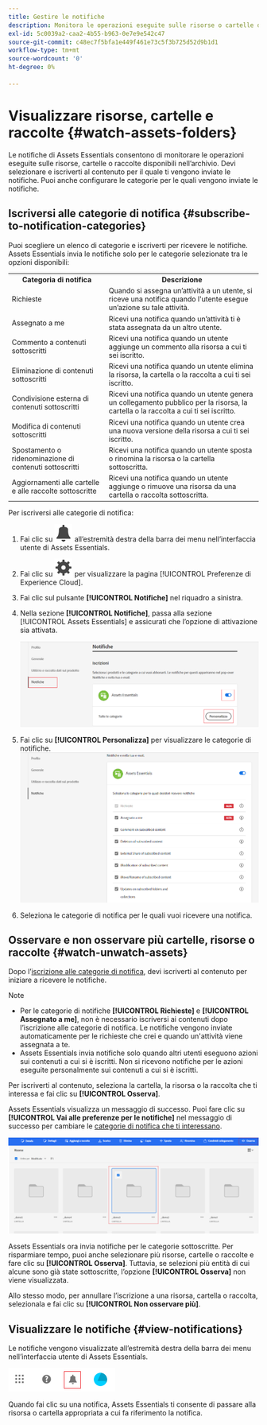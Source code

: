 ```yaml
---
title: Gestire le notifiche
description: Monitora le operazioni eseguite sulle risorse o cartelle disponibili nell’archivio utilizzando le notifiche Assets Essentials.
exl-id: 5c0039a2-caa2-4b55-b963-0e7e9e542c47
source-git-commit: c48ec7f5bfa1e449f461e73c5f3b725d52d9b1d1
workflow-type: tm+mt
source-wordcount: '0'
ht-degree: 0%

---
```


# Visualizzare risorse, cartelle e raccolte {#watch-assets-folders}

Le notifiche di Assets Essentials consentono di monitorare le operazioni eseguite sulle risorse, cartelle o raccolte disponibili nell’archivio. Devi selezionare e iscriverti al contenuto per il quale ti vengono inviate le notifiche. Puoi anche configurare le categorie per le quali vengono inviate le notifiche.

## Iscriversi alle categorie di notifica {#subscribe-to-notification-categories}

Puoi scegliere un elenco di categorie e iscriverti per ricevere le notifiche. Assets Essentials invia le notifiche solo per le categorie selezionate tra le opzioni disponibili:

<table>
    <tbody>
     <tr>
      <th><strong>Categoria di notifica</strong></th>
      <th><strong>Descrizione</strong></th>
     </tr>
     <tr>
      <td>Richieste</td>
      <td>Quando si assegna un’attività a un utente, si riceve una notifica quando l'utente esegue un’azione su tale attività.</td>
     </tr>
     <tr>
      <td>Assegnato a me</td>
      <td>Ricevi una notifica quando un’attività ti è stata assegnata da un altro utente.</td>
     </tr>
     <tr>
      <td>Commento a contenuti sottoscritti</td>
      <td>Ricevi una notifica quando un utente aggiunge un commento alla risorsa a cui ti sei iscritto.</td>
     </tr>
     <tr>
      <td>Eliminazione di contenuti sottoscritti</td>
      <td>Ricevi una notifica quando un utente elimina la risorsa, la cartella o la raccolta a cui ti sei iscritto.</td>
     </tr>
     <tr>
      <td>Condivisione esterna di contenuti sottoscritti</td>
      <td>Ricevi una notifica quando un utente genera un collegamento pubblico per la risorsa, la cartella o la raccolta a cui ti sei iscritto.</td>
     </tr>
     <tr>
      <td>Modifica di contenuti sottoscritti</td>
      <td>Ricevi una notifica quando un utente crea una nuova versione della risorsa a cui ti sei iscritto.</td>
     </tr>
     <tr>
      <td>Spostamento o ridenominazione di contenuti sottoscritti</td>
      <td>Ricevi una notifica quando un utente sposta o rinomina la risorsa o la cartella sottoscritta.</td>
     </tr>
     <tr>
      <td>Aggiornamenti alle cartelle e alle raccolte sottoscritte</td>
      <td>Ricevi una notifica quando un utente aggiunge o rimuove una risorsa da una cartella o raccolta sottoscritta.</td>
     </tr>    
    </tbody>
   </table>

Per iscriversi alle categorie di notifica:

1. Fai clic su ![icona campanella](assets/bell-icon.svg) all’estremità destra della barra dei menu nell’interfaccia utente di Assets Essentials.

1. Fai clic su ![icona impostazioni](assets/settings-icon.svg) per visualizzare la pagina [!UICONTROL Preferenze di Experience Cloud].

1. Fai clic sul pulsante **[!UICONTROL Notifiche]** nel riquadro a sinistra.

1. Nella sezione **[!UICONTROL Notifiche]**, passa alla sezione [!UICONTROL Assets Essentials] e assicurati che l’opzione di attivazione sia attivata.

   ![Notifiche in Assets Essentials](assets/enable-notifications.png)

1. Fai clic su **[!UICONTROL Personalizza]** per visualizzare le categorie di notifiche.
   ![Notifiche in Assets Essentials](assets/enable-notification-categories.png)

1. Seleziona le categorie di notifica per le quali vuoi ricevere una notifica.

## Osservare e non osservare più cartelle, risorse o raccolte {#watch-unwatch-assets}

Dopo l’[iscrizione alle categorie di notifica](#subscribe-to-notification-categories), devi iscriverti al contenuto per iniziare a ricevere le notifiche.

>[!NOTE]
>
>* Per le categorie di notifiche **[!UICONTROL Richieste]** e **[!UICONTROL Assegnato a me]**, non è necessario iscriversi ai contenuti dopo l’iscrizione alle categorie di notifica. Le notifiche vengono inviate automaticamente per le richieste che crei e quando un&#39;attività viene assegnata a te.
>* Assets Essentials invia notifiche solo quando altri utenti eseguono azioni sui contenuti a cui si è iscritti. Non si ricevono notifiche per le azioni eseguite personalmente sui contenuti a cui si è iscritti.


Per iscriverti al contenuto, seleziona la cartella, la risorsa o la raccolta che ti interessa e fai clic su **[!UICONTROL Osserva]**.

Assets Essentials visualizza un messaggio di successo. Puoi fare clic su **[!UICONTROL Vai alle preferenze per le notifiche]** nel messaggio di successo per cambiare le [categorie di notifica che ti interessano](#subscribe-to-notification-categories).

![Notifiche in Assets Essentials](assets/watch-assets.png)

Assets Essentials ora invia notifiche per le categorie sottoscritte. Per risparmiare tempo, puoi anche selezionare più risorse, cartelle o raccolte e fare clic su **[!UICONTROL Osserva]**. Tuttavia, se selezioni più entità di cui alcune sono già state sottoscritte, l’opzione **[!UICONTROL Osserva]** non viene visualizzata.

Allo stesso modo, per annullare l’iscrizione a una risorsa, cartella o raccolta, selezionala e fai clic su **[!UICONTROL Non osservare più]**.

## Visualizzare le notifiche {#view-notifications}

Le notifiche vengono visualizzate all’estremità destra della barra dei menu nell’interfaccia utente di Assets Essentials.

![Notifiche in Assets Essentials](assets/notifications-assets-essentials.png)

Quando fai clic su una notifica, Assets Essentials ti consente di passare alla risorsa o cartella appropriata a cui fa riferimento la notifica.
